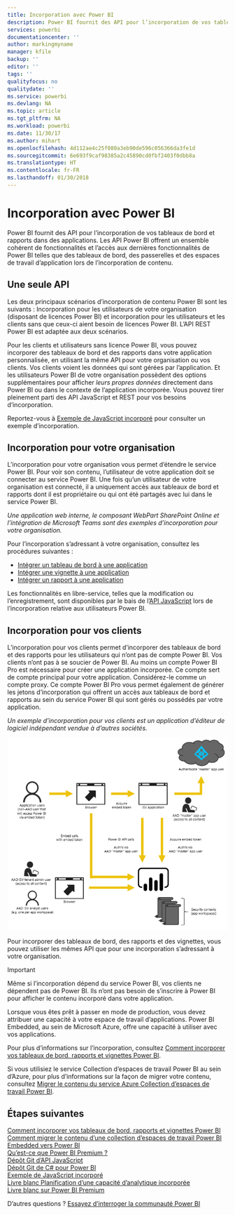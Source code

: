 ```yaml
---
title: Incorporation avec Power BI
description: Power BI fournit des API pour l’incorporation de vos tableaux de bord et rapports dans des applications.
services: powerbi
documentationcenter: ''
author: markingmyname
manager: kfile
backup: ''
editor: ''
tags: ''
qualityfocus: no
qualitydate: ''
ms.service: powerbi
ms.devlang: NA
ms.topic: article
ms.tgt_pltfrm: NA
ms.workload: powerbi
ms.date: 11/30/17
ms.author: mihart
ms.openlocfilehash: 4d112ae4c25f080a3eb90de596c056366da3fe1d
ms.sourcegitcommit: 6e693f9caf98385a2c45890cd0fbf2403f0dbb8a
ms.translationtype: HT
ms.contentlocale: fr-FR
ms.lasthandoff: 01/30/2018
---
```

# <a name="embedding-with-power-bi"></a>Incorporation avec Power BI
Power BI fournit des API pour l’incorporation de vos tableaux de bord et rapports dans des applications. Les API Power BI offrent un ensemble cohérent de fonctionnalités et l’accès aux dernières fonctionnalités de Power BI telles que des tableaux de bord, des passerelles et des espaces de travail d’application lors de l’incorporation de contenu.

## <a name="a-single-api"></a>Une seule API
Les deux principaux scénarios d’incorporation de contenu Power BI sont les suivants :  Incorporation pour les utilisateurs de votre organisation (disposant de licences Power BI) et incorporation pour les utilisateurs et les clients sans que ceux-ci aient besoin de licences Power BI. L’API REST Power BI est adaptée aux deux scénarios. 

Pour les clients et utilisateurs sans licence Power BI, vous pouvez incorporer des tableaux de bord et des rapports dans votre application personnalisée, en utilisant la même API pour votre organisation ou vos clients. Vos clients voient les données qui sont gérées par l’application. Et les utilisateurs Power BI de votre organisation possèdent des options supplémentaires pour afficher *leurs propres données* directement dans Power BI ou dans le contexte de l’application incorporée. Vous pouvez tirer pleinement parti des API JavaScript et REST pour vos besoins d’incorporation.

Reportez-vous à [Exemple de JavaScript incorporé](https://microsoft.github.io/PowerBI-JavaScript/demo/) pour consulter un exemple d’incorporation.

## <a name="embedding-for-your-organization"></a>Incorporation pour votre organisation
L’incorporation pour votre organisation vous permet d’étendre le service Power BI. Pour voir son contenu, l’utilisateur de votre application doit se connecter au service Power BI. Une fois qu’un utilisateur de votre organisation est connecté, il a uniquement accès aux tableaux de bord et rapports dont il est propriétaire ou qui ont été partagés avec lui dans le service Power BI. 

*Une application web interne, le composant WebPart SharePoint Online et l’intégration de Microsoft Teams sont des exemples d’incorporation pour votre organisation.*

Pour l’incorporation s’adressant à votre organisation, consultez les procédures suivantes :

* [Intégrer un tableau de bord à une application](integrate-dashboard.md)
* [Intégrer une vignette à une application](integrate-tile.md)
* [Intégrer un rapport à une application](integrate-report.md)

Les fonctionnalités en libre-service, telles que la modification ou l’enregistrement, sont disponibles par le bais de l’[API JavaScript](https://github.com/Microsoft/PowerBI-JavaScript) lors de l’incorporation relative aux utilisateurs Power BI.

## <a name="embedding-for-your-customers"></a>Incorporation pour vos clients
L’incorporation pour vos clients permet d’incorporer des tableaux de bord et des rapports pour les utilisateurs qui n’ont pas de compte Power BI. Vos clients n’ont pas à se soucier de Power BI. Au moins un compte Power BI Pro est nécessaire pour créer une application incorporée. Ce compte sert de compte principal pour votre application. Considérez-le comme un compte proxy. Ce compte Power BI Pro vous permet également de générer les jetons d’incorporation qui offrent un accès aux tableaux de bord et rapports au sein du service Power BI qui sont gérés ou possédés par votre application. 

*Un exemple d’incorporation pour vos clients est un application d’éditeur de logiciel indépendant vendue à d’autres sociétés.*

![Flux relatif à l’incorporation de vos clients](media/embedding/powerbi-embed-flow.png)

Pour incorporer des tableaux de bord, des rapports et des vignettes, vous pouvez utiliser les mêmes API que pour une incorporation s’adressant à votre organisation.

> [!IMPORTANT]
> Même si l’incorporation dépend du service Power BI, vos clients ne dépendent pas de Power BI. Ils n’ont pas besoin de s’inscrire à Power BI pour afficher le contenu incorporé dans votre application.
> 
> 

Lorsque vous êtes prêt à passer en mode de production, vous devez attribuer une capacité à votre espace de travail d’applications. Power BI Embedded, au sein de Microsoft Azure, offre une capacité à utiliser avec vos applications.

Pour plus d’informations sur l’incorporation, consultez [Comment incorporer vos tableaux de bord, rapports et vignettes Power BI](embedding-content.md).

Si vous utilisiez le service Collection d’espaces de travail Power BI au sein d’Azure, pour plus d’informations sur la façon de migrer votre contenu, consultez [Migrer le contenu du service Azure Collection d’espaces de travail Power BI](migrate-from-powerbi-embedded.md).

## <a name="next-steps"></a>Étapes suivantes
[Comment incorporer vos tableaux de bord, rapports et vignettes Power BI](embedding-content.md)  
[Comment migrer le contenu d’une collection d’espaces de travail Power BI Embedded vers Power BI](migrate-from-powerbi-embedded.md)  
[Qu’est-ce que Power BI Premium ?](../service-premium.md)  
[Dépôt Git d’API JavaScript](https://github.com/Microsoft/PowerBI-JavaScript)  
[Dépôt Git de C# pour Power BI ](https://github.com/Microsoft/PowerBI-CSharp)  
[Exemple de JavaScript incorporé](https://microsoft.github.io/PowerBI-JavaScript/demo/)  
[Livre blanc Planification d’une capacité d’analytique incorporée](https://aka.ms/pbiewhitepaper)  
[Livre blanc sur Power BI Premium](https://aka.ms/pbipremiumwhitepaper)  

D’autres questions ? [Essayez d’interroger la communauté Power BI](http://community.powerbi.com/)

